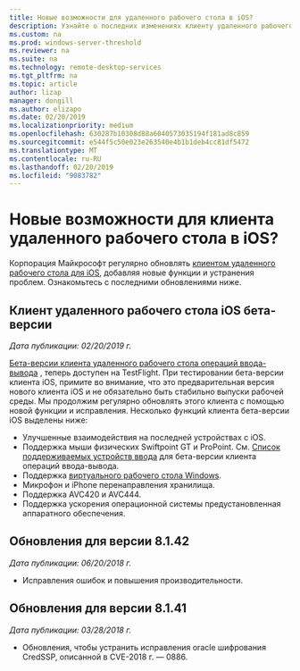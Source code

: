 ```yaml
---
title: Новые возможности для удаленного рабочего стола в iOS?
description: Узнайте о последних изменениях клиенту удаленного рабочего стола для iOS
ms.custom: na
ms.prod: windows-server-threshold
ms.reviewer: na
ms.suite: na
ms.technology: remote-desktop-services
ms.tgt_pltfrm: na
ms.topic: article
author: lizap
manager: dongill
ms.author: elizapo
ms.date: 02/20/2019
ms.localizationpriority: medium
ms.openlocfilehash: 630287b10308d88a6040573035194f181ad8c859
ms.sourcegitcommit: e544f5c50e023e263540e4b1b1deb4cc81df5472
ms.translationtype: MT
ms.contentlocale: ru-RU
ms.lasthandoff: 02/20/2019
ms.locfileid: "9083782"
---
```

# Новые возможности для клиента удаленного рабочего стола в iOS?

Корпорация Майкрософт регулярно обновлять [клиентом удаленного рабочего стола для iOS](remote-desktop-ios.md), добавляя новые функции и устранения проблем. Ознакомьтесь с последними обновлениями ниже.

## Клиент удаленного рабочего стола iOS бета-версии
*Дата публикации: 02/20/2019 г.*

[Бета-версии клиента удаленного рабочего стола операций ввода-вывода](remote-desktop-ios.md#download-the-remote-desktop-ios-beta-client) , теперь доступен на TestFlight. При тестировании бета-версии клиента iOS, примите во внимание, что это предварительная версия нового клиента iOS и не обязательно быть стабильно выпуски рабочей среды. Мы продолжим регулярно обновлять этого клиента с помощью новой функции и исправления. Несколько функций клиента бета-версии iOS выделены ниже:

- Улучшенные взаимодействия на последней устройствах с iOS.
- Поддержка мыши физических Swiftpoint GT и ProPoint. См. [Список поддерживаемых устройств ввода](remote-desktop-ios.md#supported-input-devices) для бета-версии клиента операций ввода-вывода.
- Поддержка [виртуального рабочего стола Windows](https://aka.ms/wvd).
- Микрофон и iPhone перенаправления хранилища.
- Поддержка AVC420 и AVC444.
- Поддержка ускорения операционной системы предустановленная аппаратного обеспечения.

## Обновления для версии 8.1.42
*Дата публикации: 06/20/2018 г.*

- Исправления ошибок и повышения производительности.

## Обновления для версии 8.1.41
*Дата публикации: 03/28/2018 г.*

- Обновления, чтобы устранить исправления oracle шифрования CredSSP, описанной в CVE-2018 г. — 0886.
 
